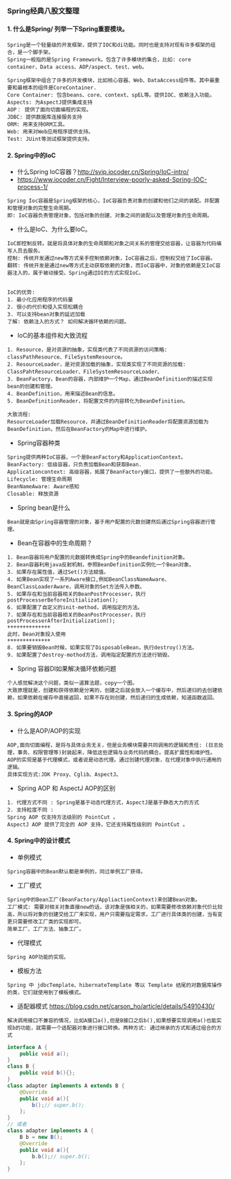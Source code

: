 ### Spring经典八股文整理

#### 1. 什么是Spring/ 列举一下Spring重要模块。

```
Spring是一个轻量级的开发框架，提供了IOC和di功能。同时也是支持对现有许多框架的组合，是一个脚手架。
Spring一般指的是Spring Framework。包含了许多模块的集合，比如: core container、Data access、AOP/aspect、test、web。
```

```
Spring框架中组合了许多的开发模块，比如核心容器、Web、DataAccess组件等。其中最重要和最根本的组件是CoreContainer.
Core Container: 包含beans、core、context、spEL等。提供IOC、依赖注入功能。
Aspects: 为AspectJ提供集成支持
AOP： 提供了面向切面编程的实现。
JDBC: 提供数据库连接服务支持
ORM: 用来支持ORM工具。
Web: 用来对Web应用程序提供支持。
Test: JUint等测试框架提供支持。
```

#### 2. Spring中的IoC

+ 什么Spring IoC容器？http://svip.iocoder.cn/Spring/IoC-intro/
+ https://www.iocoder.cn/Fight/Interview-poorly-asked-Spring-IOC-process-1/

```
Spring Ioc容器是Spring框架的核心，IoC容器负责对象的创建和他们之间的装配。并配置和管理对象的完整生命周期。
即: IoC容器负责管理对象，包括对象的创建、对象之间的装配以及管理对象的生命周期。
```

+ 什么是IoC、为什么要IoC。

```
IoC即控制反转。就是将具体对象的生命周期和对象之间关系的管理交给容器，让容器为代码编写人员去服务。
控制: 传统开发通过new等方式亲手控制依赖对象，IoC容器之后，控制权交给了IoC容器。
翻转: 传统开发是通过new等方式主动获取依赖的对象，而IoC容器中，对象的依赖是又IoC容器注入的，属于被动接受。Spring通过DI的方式实现IoC。


IoC的优势:
1. 最小化应用程序的代码量
2. 很小的代价和侵入实现松耦合
3. 可以支持bean对象的延迟加载
了解: 依赖注入的方式？ 如何解决循环依赖的问题。
```

+ IoC的基本组件和大致流程

```
1. Resource，是对资源的抽象，实现类代表了不同资源的访问策略: classPathResource、FileSystemResource。
2. ResourceLoader，是对资源加载的抽象，实现类实现了不同资源的加载: ClassPahtResourceLoader、FileSystemResourceLoader、
3. BeanFactory，Bean的容器，内部维护一个Map，通过BeanDefinition的描述实现bean的创建和管理。
4. BeanDefinition，用来描述Bean的信息。
5. BeanDefinitionReader，将配置文件的内容转化为BeanDefinition。

大致流程:
ResourceLoader加载Resource，并通过BeanDefinitionReader将配置资源加载为BeanDefinition，然后在BeanFactory的Map中进行维护。
```

+ Spring容器种类

```
Spring提供两种IoC容器，一个是BeanFactory和ApplicationContext。
BeanFactory: 低级容器，只负责加载Bean和获取Bean.
Applicationcontext: 高级容器，拓展了BeanFactory接口，提供了一些额外的功能。
Lifecycle: 管理生命周期
BeanNameAware: Aware感知
Closable: 释放资源
```

+ Spring bean是什么

```
Bean就是由Spring容器管理的对象，基于用户配置的元数创建然后通过Spring容器进行管理。
```

+ Bean在容器中的生命周期？

```
1. Bean容器将用户配置的元数据转换成Spring中的Beandefinition对象。
2. Bean容器利用java反射机制，参照BeanDefinition实例化一个Bean对象。
3. 如果存在属性值，通过Set()方法赋值。
4. 如果Bean实现了一系列Aware接口,例如BeanClassNameAware、BeanClassLoaderAware，调用对象的Set方法传入参数。
5. 如果存在和当前容器相关的BeanPostProcesser，执行postProcesserBeforeInitialization();
6. 如果配置了自定义的init-method，调用指定的方法。
7. 如果存在和当前容器相关的BeanPostProcesser，执行postProcesserAfterInitialization();
++++++++++++++
此时，Bean对象投入使用
++++++++++++++
8. 如果要销毁Bean时候，如果实现了DisposableBean，执行destroy()方法。
9. 如果配置了destroy-mothod方法，调用指定配置的方法进行销毁。
```

+ Spring 容器DI如果解决循环依赖问题

```
个人感觉解决这个问题，类似一道算法题，copy一个图。
大致原理就是，创建和获得依赖是分离的，创建之后就会放入一个缓存中，然后递归的去创建依赖，如果依赖在缓存中直接返回，如果不存在则创建，然后递归的生成依赖，知道函数返回。
```

#### 3. Spring的AOP

+ 什么是AOP/AOP的实现

```
AOP,面向切面编程，是将与具体业务无关，但是业务模块需要共同调用的逻辑和责任: (日志处理，事务、权限管理等)封装起来，降低这些逻辑与业务代码的耦合。提高扩展性和维护性。
AOP的实现是基于代理模式，或者说是动态代理。通过创建代理对象，在代理对象中执行通用的逻辑。
具体实现方式:JDK Proxy、Cglib、AspectJ。
```

+ Spring AOP 和 AspectJ AOP的区别

```
1. 代理方式不同 : Spring是基于动态代理方式，AspectJ是基于静态大力的方式
2. 支持粒度不同 : 
Spring AOP 仅支持方法级别的 PointCut 。
AspectJ AOP 提供了完全的 AOP 支持，它还支持属性级别的 PointCut 。
```

#### 4. Spring中的设计模式

+ 单例模式

```
Spring容器中的Bean默认都是单例的，同过单例工厂获得。
```

+ 工厂模式

```
Spring中的Bean工厂(BeanFactory/AppliactionContext)来创建Bean对象。
工厂模式: 需要对相关对象直接new的话，该对象是强相关的，如果需要修改依赖对象代价比较高，所以将对象的创建交给工厂来实现，用户只需要指定需求，工厂进行具体类的创建，当有变更只需要修改工厂类的实现即可。
简单工厂、工厂方法、抽象工厂。
```

+ 代理模式

```
Spring AOP功能的实现。
```

+ 模板方法

```
Spring 中 jdbcTemplate、hibernateTemplate 等以 Template 结尾的对数据库操作的类，它们就使用到了模板模式。
```

+ 适配器模式 https://blog.csdn.net/carson_ho/article/details/54910430/

```
解决调用接口不兼容的情况，比如A接口a(),但是B接口之后b(),如果想要实现调用a()也能实现b的功能，就需要一个适配器对象进行接口转换。两种方式: 通过继承的方式和通过组合的方式
```

```java
interface A {
    public void a();
}
class B {
    public void b(){};
}
class adapter implements A extends B {
    @Override
    public void a(){
        b();// super.b();
    };
}
// 或者
class adapter implements A {
    B b = new B();
    @Override
    public void a(){
        b.b();// super.b();
    };
}
```



